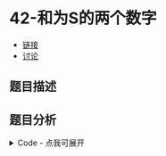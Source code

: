 # 42-和为S的两个数字

- [链接](https://www.nowcoder.com/practice/390da4f7a00f44bea7c2f3d19491311b)
- [讨论](https://www.nowcoder.com/questionTerminal/390da4f7a00f44bea7c2f3d19491311b)

## 题目描述

## 题目分析

<details>
<summary>Code - 点我可展开</summary>

<<<@/books/code/jz/42.cpp

</details>

